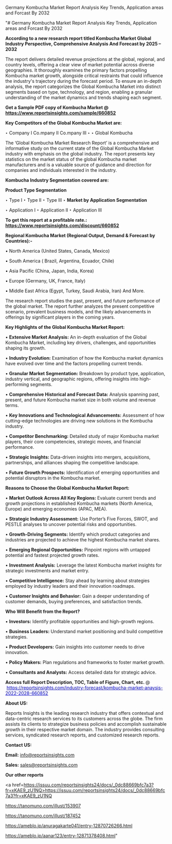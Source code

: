 Germany Kombucha Market Report Analysis Key Trends, Application areas and Forcast By 2032

"# Germany Kombucha Market Report Analysis Key Trends, Application areas and Forcast By 2032

<strong>According to a new research report titled Kombucha Market Global Industry Perspective, Comprehensive Analysis And Forecast by 2025 – 2032</strong>

The report delivers detailed revenue projections at the global, regional, and country levels, offering a clear view of market potential across diverse geographies. It thoroughly examines the primary factors propelling Kombucha market growth, alongside critical restraints that could influence the industry's trajectory during the forecast period. To ensure an in-depth analysis, the report categorizes the Global Kombucha Market into distinct segments based on type, technology, and region, enabling a granular understanding of the market dynamics and trends shaping each segment.

<strong>Get a Sample PDF copy of Kombucha Market </strong><strong>@<a href=https://www.reportsinsights.com/sample/660852 style=color:#0000ff;> https://www.reportsinsights.com/sample/660852</a></strong></font>

<strong>Key Competitors of the Global Kombucha Market are:</strong>

‣ Company I Co.mpany II Co.mpany III
‣ 
‣ Global Kombucha

The ‘Global Kombucha Market Research Report’ is a comprehensive and informative study on the current state of the Global Kombucha Market industry with emphasis on the global industry. The report presents key statistics on the market status of the global Kombucha market manufacturers and is a valuable source of guidance and direction for companies and individuals interested in the industry.

<strong>Kombucha Industry Segmentation covered are:</strong>

<strong>Product Type Segmentation</strong>

‣ Type I
‣ Type II
‣ Type III
‣ 
<strong>Market by Application Segmentation</strong>

‣ Application I
‣ Application II 
‣ Application III

<strong>To get this report at a profitable rate.: <a href=https://www.reportsinsights.com/discount/660852 style=color:#0000ff;>https://www.reportsinsights.com/discount/660852</a></strong></font>

<strong>Regional Kombucha Market (Regional Output, Demand &amp; Forecast by Countries):-</strong>

• North America (United States, Canada, Mexico)

• South America ( Brazil, Argentina, Ecuador, Chile)

• Asia Pacific (China, Japan, India, Korea)

• Europe (Germany, UK, France, Italy)

• Middle East Africa (Egypt, Turkey, Saudi Arabia, Iran) And More.

The research report studies the past, present, and future performance of the global market. The report further analyzes the present competitive scenario, prevalent business models, and the likely advancements in offerings by significant players in the coming years.

<strong>Key Highlights of the Global Kombucha Market Report:</strong>

• <strong>Extensive Market Analysis:</strong> An in-depth evaluation of the Global Kombucha Market, including key drivers, challenges, and opportunities shaping its growth.

• <strong>Industry Evolution:</strong> Examination of how the Kombucha market dynamics have evolved over time and the factors propelling current trends.

• <strong>Granular Market Segmentation:</strong> Breakdown by product type, application, industry vertical, and geographic regions, offering insights into high-performing segments.

• <strong>Comprehensive Historical and Forecast Data:</strong> Analysis spanning past, present, and future Kombucha market size in both volume and revenue terms.

• <strong>Key Innovations and Technological Advancements:</strong> Assessment of how cutting-edge technologies are driving new solutions in the Kombucha industry.

• <strong>Competitor Benchmarking:</strong> Detailed study of major Kombucha market players, their core competencies, strategic moves, and financial performance.

• <strong>Strategic Insights:</strong> Data-driven insights into mergers, acquisitions, partnerships, and alliances shaping the competitive landscape.

• <strong>Future Growth Prospects:</strong> Identification of emerging opportunities and potential disruptors in the Kombucha market.

<strong>Reasons to Choose the Global Kombucha Market Report:</strong>

• <strong>Market Outlook Across All Key Regions:</strong> Evaluate current trends and growth projections in established Kombucha markets (North America, Europe) and emerging economies (APAC, MEA).

• <strong>Strategic Industry Assessment:</strong> Use Porter’s Five Forces, SWOT, and PESTLE analyses to uncover potential risks and opportunities.

• <strong>Growth-Driving Segments:</strong> Identify which product categories and industries are projected to achieve the highest Kombucha market shares.

• <strong>Emerging Regional Opportunities:</strong> Pinpoint regions with untapped potential and fastest projected growth rates.

• <strong>Investment Analysis:</strong> Leverage the latest Kombucha market insights for strategic investments and market entry.

• <strong>Competitive Intelligence:</strong> Stay ahead by learning about strategies employed by industry leaders and their innovation roadmaps.

• <strong>Customer Insights and Behavior:</strong> Gain a deeper understanding of customer demands, buying preferences, and satisfaction trends.

<strong>Who Will Benefit from the Report?</strong>

• <strong>Investors:</strong> Identify profitable opportunities and high-growth regions.

• <strong>Business Leaders:</strong> Understand market positioning and build competitive strategies.

• <strong>Product Developers:</strong> Gain insights into customer needs to drive innovation.

• <strong>Policy Makers:</strong> Plan regulations and frameworks to foster market growth.

• <strong>Consultants and Analysts:</strong> Access detailed data for strategic advice.
</ul>
<strong>Access full Report Description, TOC, Table of Figure, Chart, etc. </strong>@  <a href=https://reportsinsights.com/industry-forecast/kombucha-market-anaysis-2022-2028-660852 style=color:#0000ff;>https://reportsinsights.com/industry-forecast/kombucha-market-anaysis-2022-2028-660852</a></font>

<strong><strong>About US</strong>:</strong>

Reports Insights is the leading research industry that offers contextual and data-centric research services to its customers across the globe. The firm assists its clients to strategize business policies and accomplish sustainable growth in their respective market domain. The industry provides consulting services, syndicated research reports, and customized research reports.

<strong>Contact US:</strong>

<p class=""""><b>Email:</b> <a href=mailto:info@reportsinsights.com>info@reportsinsights.com</a></p>
<p class=""""><b>Sales:</b> <a href=mailto:sales@reportsinsights.com>sales@reportsinsights.com</a></p>

<strong>Our other reports</strong>

<a href=https://issuu.com/reportsinsights24/docs/_0dc88669bfc7a3?fr=xKAE9_zU1NQ>https://issuu.com/reportsinsights24/docs/_0dc88669bfc7a3?fr=xKAE9_zU1NQ</a>

<a href=https://tanomuno.com/illust/153907>https://tanomuno.com/illust/153907</a>

<a href=https://tanomuno.com/illust/187452>https://tanomuno.com/illust/187452</a>

<a href=https://ameblo.jp/anuragakarte041/entry-12870726266.html>https://ameblo.jp/anuragakarte041/entry-12870726266.html</a>

<a href=https://ameblo.jp/aanar123/entry-12871378408.html>https://ameblo.jp/aanar123/entry-12871378408.html</a>"
